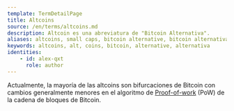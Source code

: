 ```yaml
---
template: TermDetailPage
title: Altcoins
source: /en/terms/altcoins.md
description: Altcoin es una abreviatura de "Bitcoin Alternativa".
aliases: altcoins, small caps, bitcoin alternative, bitcoin alternativa
keywords: altcoins, alt, coins, bitcoin, alternative, alternativa
identities: 
    - id: alex-qxt
      role: author
---
```


Actualmente, la mayoría de las altcoins son bifurcaciones de Bitcoin con cambios generalmente menores en el algoritmo de [Proof-of-work](/es/terms/proof-of-work.md) (PoW) de la cadena de bloques de Bitcoin.
